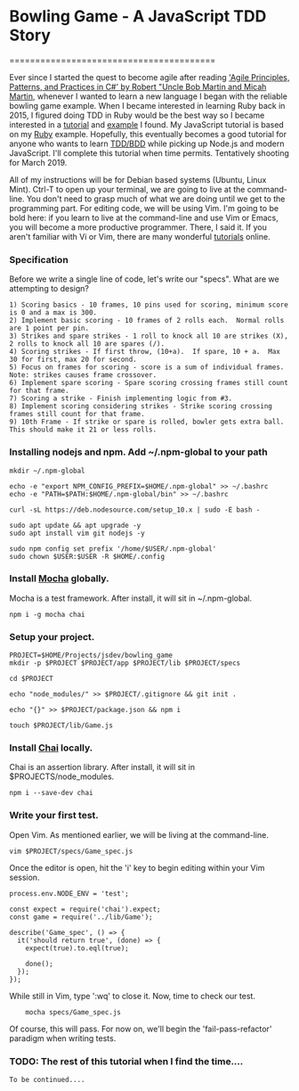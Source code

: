 # Bowling Game - A JavaScript TDD Story
========================================

Ever since I started the quest to become agile after reading ['Agile Principles, Patterns, and Practices in C#' by Robert "Uncle Bob Martin and Micah Martin][1], whenever I wanted to learn a new language I began with the reliable bowling game example.  When I became interested in learning Ruby back in 2015, I figured doing TDD in Ruby would be the best way so I became interested in a [tutorial][2] and [example][3] I found.  My JavaScript tutorial is based on my [Ruby][4] example.  Hopefully, this eventually becomes a good tutorial for anyone who wants to learn [TDD/BDD][8] while picking up Node.js and modern JavaScript.  I'll complete this tutorial when time permits.  Tentatively shooting for March 2019.

All of my instructions will be for Debian based systems (Ubuntu, Linux Mint).  Ctrl-T to open up your terminal, we are going to live at the command-line.  You don't need to grasp much of what we are doing until we get to the programming part.  For editing code, we will be using Vim.  I'm going to be bold here:  if you learn to live at the command-line and use Vim or Emacs, you will become a more productive programmer.  There, I said it.  If you aren't familiar with Vi or Vim, there are many wonderful [tutorials][7] online.

### Specification
Before we write a single line of code, let's write our "specs".  What are we attempting to design?

    1) Scoring basics - 10 frames, 10 pins used for scoring, minimum score is 0 and a max is 300.
    2) Implement basic scoring - 10 frames of 2 rolls each.  Normal rolls are 1 point per pin.
    3) Strikes and spare strikes - 1 roll to knock all 10 are strikes (X), 2 rolls to knock all 10 are spares (/).
    4) Scoring strikes - If first throw, (10+a).  If spare, 10 + a.  Max 30 for first, max 20 for second.
    5) Focus on frames for scoring - score is a sum of individual frames.  Note: strikes causes frame crossover.
    6) Implement spare scoring - Spare scoring crossing frames still count for that frame.
    7) Scoring a strike - Finish implementing logic from #3.
    8) Implement scoring considering strikes - Strike scoring crossing frames still count for that frame.
    9) 10th Frame - If strike or spare is rolled, bowler gets extra ball.  This should make it 21 or less rolls.

### Installing nodejs and npm.  Add ~/.npm-global to your path    
    mkdir ~/.npm-global
    
    echo -e "export NPM_CONFIG_PREFIX=$HOME/.npm-global" >> ~/.bashrc
    echo -e "PATH=$PATH:$HOME/.npm-global/bin" >> ~/.bashrc  
      
    curl -sL https://deb.nodesource.com/setup_10.x | sudo -E bash -
      
    sudo apt update && apt upgrade -y 
    sudo apt install vim git nodejs -y
    
    sudo npm config set prefix '/home/$USER/.npm-global' 
    sudo chown $USER:$USER -R $HOME/.config

### Install [Mocha][5] globally. 
Mocha is a test framework.  After install, it will sit in ~/.npm-global.

    npm i -g mocha chai
    
### Setup your project.  
    PROJECT=$HOME/Projects/jsdev/bowling_game
    mkdir -p $PROJECT $PROJECT/app $PROJECT/lib $PROJECT/specs
    
    cd $PROJECT
  
    echo "node_modules/" >> $PROJECT/.gitignore && git init .
      
    echo "{}" >> $PROJECT/package.json && npm i
    
    touch $PROJECT/lib/Game.js
    
### Install [Chai][6] locally.
Chai is an assertion library.  After install, it will sit in $PROJECTS/node_modules.

    npm i --save-dev chai 
    
### Write your first test.  

Open Vim.  As mentioned earlier, we will be living at the command-line.

    vim $PROJECT/specs/Game_spec.js
    
Once the editor is open, hit the 'i' key to begin editing within your Vim session.

    process.env.NODE_ENV = 'test';
  
    const expect = require('chai').expect;
    const game = require('../lib/Game');

    describe('Game_spec', () => { 
      it('should return true', (done) => { 
        expect(true).to.eql(true);
        
        done();
      }); 
    });
    
While still in Vim, type ':wq' to close it.  Now, time to check our test.

        mocha specs/Game_spec.js
    
Of course, this will pass.  For now on, we'll begin the 'fail-pass-refactor' paradigm when writing tests.  
    
### TODO:  The rest of this tutorial when I find the time....
    To be continued....    
    
[1]: https://www.goodreads.com/book/show/84983.Agile_Principles_Patterns_and_Practices_in_C_
[2]: http://butunclebob.com/files/downloads/Bowling%20Game%20Kata.ppt
[3]: https://github.com/k00ka/bowling-game-kata/tree/david_final
[4]: https://github.com/WillSams/ruby_bowling_game_kata
[5]: https://mochajs.org/
[6]: https://www.chaijs.com/
[7]: https://www.openvim.com/
[8]: https://www.toptal.com/freelance/your-boss-won-t-appreciate-tdd-try-bdd

